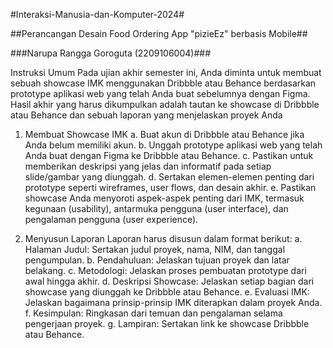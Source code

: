 #Interaksi-Manusia-dan-Komputer-2024#

##Perancangan Desain Food Ordering App "pizieEz" berbasis Mobile##

###Narupa Rangga Goroguta (2209106004)###

Instruksi Umum
Pada ujian akhir semester ini, Anda diminta untuk membuat sebuah showcase IMK menggunakan Dribbble atau Behance berdasarkan prototype aplikasi web yang telah Anda buat sebelumnya dengan Figma. Hasil akhir yang harus dikumpulkan adalah tautan ke showcase di Dribbble atau Behance dan sebuah laporan yang menjelaskan proyek Anda

1. Membuat Showcase IMK
a. Buat akun di Dribbble atau Behance jika Anda belum memiliki akun. b. Unggah prototype aplikasi web yang telah Anda buat dengan Figma ke Dribbble atau Behance. c. Pastikan untuk memberikan deskripsi yang jelas dan informatif pada setiap slide/gambar yang diunggah. d. Sertakan elemen-elemen penting dari prototype seperti wireframes, user flows, dan desain akhir. e. Pastikan showcase Anda menyoroti aspek-aspek penting dari IMK, termasuk kegunaan (usability), antarmuka pengguna (user interface), dan pengalaman pengguna (user experience).

2. Menyusun Laporan
Laporan harus disusun dalam format berikut: a. Halaman Judul: Sertakan judul proyek, nama, NIM, dan tanggal pengumpulan. b. Pendahuluan: Jelaskan tujuan proyek dan latar belakang. c. Metodologi: Jelaskan proses pembuatan prototype dari awal hingga akhir. d. Deskripsi Showcase: Jelaskan setiap bagian dari showcase yang diunggah ke Dribbble atau Behance. e. Evaluasi IMK: Jelaskan bagaimana prinsip-prinsip IMK diterapkan dalam proyek Anda. f. Kesimpulan: Ringkasan dari temuan dan pengalaman selama pengerjaan proyek. g. Lampiran: Sertakan link ke showcase Dribbble atau Behance.
